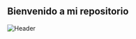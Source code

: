 
## Bienvenido a mi repositorio

![Header](https://github.com/Natcol05/Natcol05/blob/9d5ebb4c43111feee3b0ef144903243999cfe63e/Welcome.gif)

<!--
**Natcol05/Natcol05** is a ✨ _special_ ✨ repository because its `README.md` (this file) appears on your GitHub profile.

Here are some ideas to get you started:

- 🔭 I’m currently working on ...
- 🌱 I’m currently learning ...
- 👯 I’m looking to collaborate on ...
- 🤔 I’m looking for help with ...
- 💬 Ask me about ...
- 📫 How to reach me: ...
- 😄 Pronouns: ...
- ⚡ Fun fact: ...
-->
